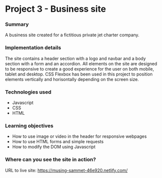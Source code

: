 # Project 3 - Business site

### Summary

A business site created for a fictitious private jet charter company.

### Implementation details

The site contains a header section with a logo and navbar and a body section with a form and an accordion. All elements on the site are designed to be responsive to create a good experience for the user on both mobile, tablet and desktop. CSS Flexbox has been used in this project to position elements vertically and horisontally depending on the screen size.

### Technologies used

- Javascript
- CSS
- HTML

### Learning objectives

- How to use image or video in the header for responsive webpages
- How to use HTML forms and simple requests
- How to modify the DOM using Javascript

### Where can you see the site in action?

URL to live site: https://musing-sammet-46e920.netlify.com/
